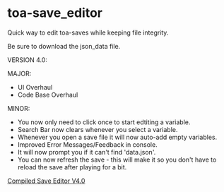 # toa-save_editor
Quick way to edit toa-saves while keeping file integrity.

Be sure to download the json_data file.

VERSION 4.0:

MAJOR:
- UI Overhaul
- Code Base Overhaul

MINOR:
- You now only need to click once to start edtiting a variable.
- Search Bar now clears whenever you select a variable.
- Whenever you open a save file it will now auto-add empty variables.
- Improved Error Messages/Feedback in console.
- It will now prompt you if it can't find 'data.json'.
- You can now refresh the save - this will make it so you don't have to reload the save after playing for a bit.

<a href="http://www.mediafire.com/file/3xgvyexwitfyp0x/save_editor_v4.exe/file">Compiled Save Editor V4.0</a>
